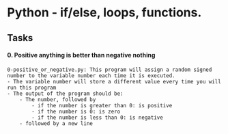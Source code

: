 # Python - if/else, loops, functions.
## Tasks 
#### 0. Positive anything is better than negative nothing
	0-positive_or_negative.py: This program will assign a random signed number to the variable number each time it is executed.
	- The variable number will store a different value every time you will run this program
	- The output of the program should be:
		- The number, followed by
			- if the number is greater than 0: is positive
			- if the number is 0: is zero
			- if the number is less than 0: is negative
		- followed by a new line
